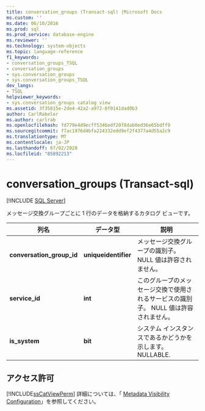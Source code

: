 ```yaml
---
title: conversation_groups (Transact-sql) |Microsoft Docs
ms.custom: ''
ms.date: 06/10/2016
ms.prod: sql
ms.prod_service: database-engine
ms.reviewer: ''
ms.technology: system-objects
ms.topic: language-reference
f1_keywords:
- conversation_groups_TSQL
- conversation_groups
- sys.conversation_groups
- sys.conversation_groups_TSQL
dev_langs:
- TSQL
helpviewer_keywords:
- sys.conversation_groups catalog view
ms.assetid: 3f35815e-2de4-42a2-a972-8f0141dad0b3
author: CarlRabeler
ms.author: carlrab
ms.openlocfilehash: fd779e4d9ecff5346edf20f8dab0ed36e65bdff9
ms.sourcegitcommit: f7ac1976d4bfa224332edd9ef2f4377a4d55a2c9
ms.translationtype: MT
ms.contentlocale: ja-JP
ms.lasthandoff: 07/02/2020
ms.locfileid: "85892213"
---
```

# <a name="sysconversation_groups-transact-sql"></a>conversation_groups (Transact-sql)
[!INCLUDE [SQL Server](../../includes/applies-to-version/sqlserver.md)]

  メッセージ交換グループごとに 1 行のデータを格納するカタログ ビューです。  
  
|列名|データ型|説明|  
|-----------------|---------------|-----------------|  
|**conversation_group_id**|**uniqueidentifier**|メッセージ交換グループの識別子。 NULL 値は許容されません。|  
|**service_id**|**int**|このグループのメッセージ交換で使用されるサービスの識別子。 NULL 値は許容されません。|  
|**is_system**|**bit**|システム インスタンスであるかどうかを示します。 NULLABLE.|  
  
## <a name="permissions"></a>アクセス許可  
 [!INCLUDE[ssCatViewPerm](../../includes/sscatviewperm-md.md)] 詳細については、「 [Metadata Visibility Configuration](../../relational-databases/security/metadata-visibility-configuration.md)」を参照してください。  
  
  
